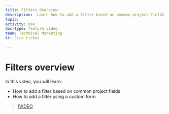 ```yaml
---
title: Filters Overview
description:  Learn how to add a filter based on common project fields and how to add a filter using a custom form, all in [!DNL Adobe Workfront].
topic: 
activity: use
doc-type: feature video
team: Technical Marketing
kt: Jira ticket 

---
```

# Filters overview

In this video, you will learn:

* How to add a filter based on common project fields
* How to add a filter using a custom form

>[!VIDEO](https://video.tv.adobe.com/v/335043/?quality=12)
